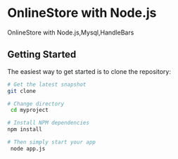 # OnlineStore with Node.js 
OnlineStore with Node.js,Mysql,HandleBars

Getting Started
---------------

The easiest way to get started is to clone the repository:

```bash
# Get the latest snapshot
git clone 

# Change directory
 cd myproject

# Install NPM dependencies
npm install

# Then simply start your app
 node app.js


```
